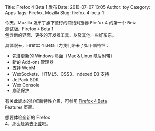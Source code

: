 Title: Firefox 4 Beta 1 发布
Date: 2010-07-07 18:05
Author: toy
Category: Apps
Tags: Firefox, Mozilla
Slug: firefox-4-beta-1

今天，Mozilla 发布了旗下流行的网络浏览器 Firefox 4 的第一个 Beta  
测试版。Firefox 4 Beta 1  
包含新的界面、更多的开发者工具、以及其他一些好东东。

具体说来，Firefox 4 Beta 1 为我们带来了如下新特性：

+ 包含更新的 Windows 界面（Mac & Linux 随后附带）  
+ 新的 Add-ons 管理器  
+ 支持 WebM  
+ WebSockets、HTML5、CSS3、Indexed DB 支持  
+ JetPack SDK  
+ Web Console  
+ 崩溃保护

有关此版本的详细新特性介绍，可参见 [Firefox 4 Beta  
Features](http://www.mozilla.com/en-US/firefox/beta/features/) 页面。

想要体验全新的 Firefox  
4，那么赶紧去[下载](http://www.mozilla.com/en-US/firefox/beta/)吧。
